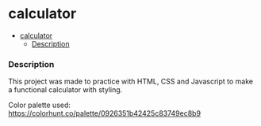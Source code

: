 # calculator

- [calculator](#calculator)
    - [Description](#description)

### Description

This project was made to practice with HTML, CSS and Javascript to make a functional calculator with styling.

Color palette used: https://colorhunt.co/palette/0926351b42425c83749ec8b9
